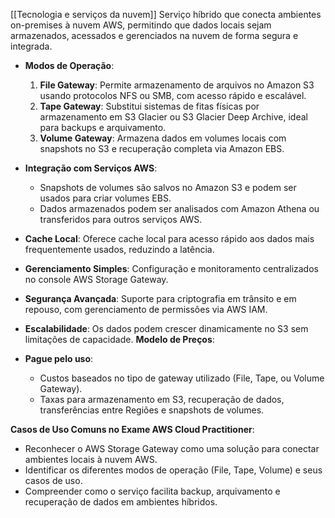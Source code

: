 [[Tecnologia e serviços da nuvem]]
Serviço híbrido que conecta ambientes on-premises à nuvem AWS, permitindo que dados locais sejam armazenados, acessados e gerenciados na nuvem de forma segura e integrada.
- **Modos de Operação**:
    
    1. **File Gateway**: Permite armazenamento de arquivos no Amazon S3 usando protocolos NFS ou SMB, com acesso rápido e escalável.
    2. **Tape Gateway**: Substitui sistemas de fitas físicas por armazenamento em S3 Glacier ou S3 Glacier Deep Archive, ideal para backups e arquivamento.
    3. **Volume Gateway**: Armazena dados em volumes locais com snapshots no S3 e recuperação completa via Amazon EBS.
- **Integração com Serviços AWS**:
    
    - Snapshots de volumes são salvos no Amazon S3 e podem ser usados para criar volumes EBS.
    - Dados armazenados podem ser analisados com Amazon Athena ou transferidos para outros serviços AWS.
- **Cache Local**: Oferece cache local para acesso rápido aos dados mais frequentemente usados, reduzindo a latência.
    
- **Gerenciamento Simples**: Configuração e monitoramento centralizados no console AWS Storage Gateway.
    
- **Segurança Avançada**: Suporte para criptografia em trânsito e em repouso, com gerenciamento de permissões via AWS IAM.
    
- **Escalabilidade**: Os dados podem crescer dinamicamente no S3 sem limitações de capacidade.
**Modelo de Preços**:

- **Pague pelo uso**:
    - Custos baseados no tipo de gateway utilizado (File, Tape, ou Volume Gateway).
    - Taxas para armazenamento em S3, recuperação de dados, transferências entre Regiões e snapshots de volumes.

**Casos de Uso Comuns no Exame AWS Cloud Practitioner**:

- Reconhecer o AWS Storage Gateway como uma solução para conectar ambientes locais à nuvem AWS.
- Identificar os diferentes modos de operação (File, Tape, Volume) e seus casos de uso.
- Compreender como o serviço facilita backup, arquivamento e recuperação de dados em ambientes híbridos.